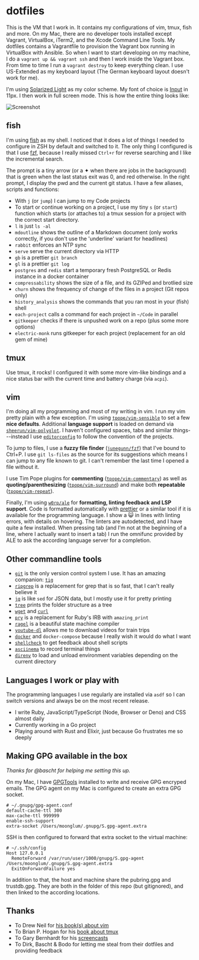 # dotfiles

This is the VM that I work in. It contains my configurations of vim, tmux, fish and more. On my Mac, there are no developer tools installed except Vagrant, VirtualBox, iTerm2, and the Xcode Command Line Tools. My dotfiles contains a Vagrantfile to provision the Vagrant box running in VirtualBox with Ansible. So when I want to start developing on my machine, I do a `vagrant up && vagrant ssh` and then I work inside the Vagrant box. From time to time I run a `vagrant destroy` to keep everything clean. I use US-Extended as my keyboard layout (The German keyboard layout doesn't work for me).

I'm using [Solarized Light](https://ethanschoonover.com/solarized) as my color scheme. My font of choice is [Input](http://input.fontbureau.com) in 11px. I then work in full screen mode. This is how the entire thing looks like:

![Screenshot](dotfiles.png)

## fish

I'm using [fish](http://fishshell.com) as my shell. I noticed that it does a lot of things I needed to configure in ZSH by default and switched to it. The only thing I configured is that I use [fzf](https://github.com/junegunn/fzf), because I really missed `Ctrl+r` for reverse searching and I like the incremental search.

The prompt is a tiny arrow (or a ✦ when there are jobs in the background) that is green when the last status exit was 0, and red otherwise. In the right prompt, I display the pwd and the current git status. I have a few aliases, scripts and functions:

* With `j` (or `jump`) I can jump to my Code projects
* To start or continue working on a project, I use my tiny `s` (or `start`) function which starts (or attaches to) a tmux session for a project with the correct start directory.
* `l` is just `ls -al`
* `mdoutline` shows the outline of a Markdown document (only works correctly, if you don't use the 'underline' variant for headlines)
* `rabbit` enforces an NTP sync
* `serve` serve the current directory via HTTP
* `gb` is a prettier `git branch`
* `gl` is a prettier `git log`
* `postgres` and `redis` start a temporary fresh PostgreSQL or Redis instance in a docker container
* `compressability` shows the size of a file, and its GZIPed and brotlied size
* `churn` shows the frequency of change of the files in a project (Git repos only)
* `history_analysis` shows the commands that you ran most in your (fish) shell
* `each-project` calls a command for each project in `~/Code` in parallel
* `gitkeeper` checks if there is unpushed work on a repo (plus some more options)
* `electric-monk` runs gitkeeper for each project (replacement for an old gem of mine)

## tmux

Use tmux, it rocks! I configured it with some more vim-like bindings and a nice status bar with the current time and battery charge (via `acpi`).

## vim

I'm doing all my programming and most of my writing in vim. I run my vim pretty plain with a few exception. I'm using [`tpope/vim-sensible`](https://github.com/tpope/vim-sensible) to set a few **nice defaults**. Additional **language support** is loaded on demand via [`sheerun/vim-polyglot`](https://github.com/sheerun/vim-polyglot). I haven't configured spaces, tabs and similar things---instead I use [`editorconfig`](https://github.com/editorconfig/editorconfig-vim) to follow the convention of the projects.

To jump to files, I use a **fuzzy file finder** ([`junegunn/fzf`](https://github.com/junegunn/fzf)) that I've bound to Ctrl+P. I use `git ls-files` as the source for its suggestions which means I can jump to any file known to git. I can't remember the last time I opened a file without it.

I use Tim Pope plugins for **commenting** ([`tpope/vim-commentary`](https://github.com/tpope/vim-commentary)) as well as **quoting/parenthesizing** ([`tpope/vim-surround`](https://github.com/tpope/vim-surround)) and make both **repeatable** ([`tpope/vim-repeat`](https://github.com/tpope/vim-repeat)).

Finally, I'm using [`w0rp/ale`](https://github.com/w0rp/ale) for **formatting, linting feedback and LSP support**. Code is formatted automatically with [prettier](https://prettier.io) or a similar tool if it is available for the programming language. I show a 😺 in lines with linting errors, with details on hovering. The linters are autodetected, and I have quite a few installed. When pressing tab (and I'm not at the beginning of a line, where I actually want to insert a tab) I run the omnifunc provided by ALE to ask the according language server for a completion.

## Other commandline tools

* [`git`](https://www.git-scm.com) is the only version control system I use. It has an amazing companion: [`tig`](http://jonas.nitro.dk/tig)
* [`ripgrep`](https://github.com/BurntSushi/ripgrep) is a replacement for grep that is so fast, that I can't really believe it
* [`jq`](http://stedolan.github.io/jq) is like `sed` for JSON data, but I mostly use it for pretty printing
* [`tree`](http://mama.indstate.edu/users/ice/tree) prints the folder structure as a tree
* [`wget`](http://www.gnu.org/software/wget) and [`curl`](http://curl.haxx.se)
* [`pry`](http://pryrepl.org) is a replacement for Ruby's IRB with `amazing_print`
* [`ragel`](http://www.colm.net/open-source/ragel) is a beautiful state machine compiler
* [`youtube-dl`](https://rg3.github.io/youtube-dl) allows me to download videos for train trips
* [`docker`](https://www.docker.com) and `docker-compose` because I really wish it would do what I want
* [`shellcheck`](https://www.shellcheck.net) to get feedback about shell scripts
* [`asciinema`](https://asciinema.org) to record terminal things
* [`direnv`](https://direnv.net) to load and unload environment variables depending on the current directory

## Languages I work or play with

The programming languages I use regularly are installed via `asdf` so I can switch versions and always be on the most recent release.

* I write Ruby, JavaScript/TypeScript (Node, Browser or Deno) and CSS almost daily
* Currently working in a Go project
* Playing around with Rust and Elixir, just because Go frustrates me so deeply

## Making GPG available in the box

*Thanks for @bascht for helping me setting this up.*

On my Mac, I have [GPGTools](https://gpgtools.org) installed to write and receive GPG encryped emails. The GPG agent on my Mac is configured to create an extra GPG socket.

```
# ~/.gnupg/gpg-agent.conf
default-cache-ttl 300
max-cache-ttl 999999
enable-ssh-support
extra-socket /Users/moonglum/.gnupg/S.gpg-agent.extra
```

SSH is then configured to forward that extra socket to the virtual machine:

```
# ~/.ssh/config
Host 127.0.0.1
  RemoteForward /var/run/user/1000/gnupg/S.gpg-agent /Users/moonglum/.gnupg/S.gpg-agent.extra
  ExitOnForwardFailure yes
```

In addition to that, the host and machine share the pubring.gpg and trustdb.gpg. They are both in the folder of this repo (but gitignored), and then linked to the according locations.

## Thanks

* To Drew Neil for [his book(s) about vim](https://pragprog.com/book/dnvim2/practical-vim-second-edition)
* To Brian P. Hogan for his [book about tmux](https://pragprog.com/book/bhtmux2/tmux-2)
* To Gary Bernhardt for his [screencasts](https://www.destroyallsoftware.com/screencasts)
* To Dirk, Bascht & Bodo for letting me steal from their dotfiles and providing feedback
